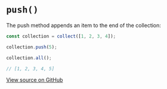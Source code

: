 # `push()`

The push method appends an item to the end of the collection:

```js
const collection = collect([1, 2, 3, 4]);

collection.push(5);

collection.all();

// [1, 2, 3, 4, 5]
```

[View source on GitHub](https://github.com/ecrmnn/collect.js/blob/master/src/methods/push.js)